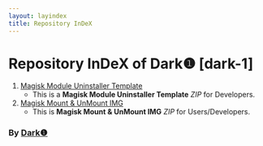 ```yaml
---
layout: layindex
title: Repository InDeX
---
```

   
# Repository InDeX of Dark❶ [dark-1] #   
   
1. [Magisk Module Uninstaller Template](RepoPage/Magisk-Module-Uninstaller-Template "Magisk Module Uninstaller Template")   
    - This is a **Magisk Module Uninstaller Template** *ZIP* for Developers.  
2. [Magisk Mount & UnMount IMG](RepoPage/MagiskMountUnMountIMG "Magisk Mount & UnMount IMG")   
    - This is **Magisk Mount & UnMount IMG** *ZIP* for Users/Developers.  
   
   
### By [Dark❶](https://github.com/dark-1 "Dark❶") ###   
